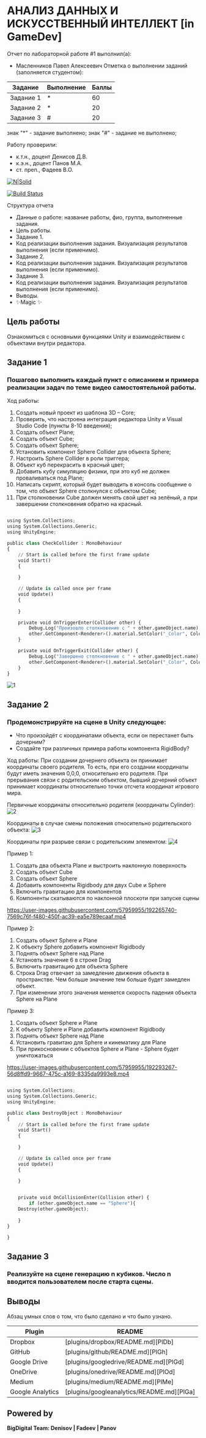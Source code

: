# АНАЛИЗ ДАННЫХ И ИСКУССТВЕННЫЙ ИНТЕЛЛЕКТ [in GameDev]
Отчет по лабораторной работе #1 выполнил(а):
- Масленников Павел Алексеевич
Отметка о выполнении заданий (заполняется студентом):

| Задание | Выполнение | Баллы |
| ------ | ------ | ------ |
| Задание 1 | * | 60 |
| Задание 2 | * | 20 |
| Задание 3 | # | 20 |

знак "*" - задание выполнено; знак "#" - задание не выполнено;

Работу проверили:
- к.т.н., доцент Денисов Д.В.
- к.э.н., доцент Панов М.А.
- ст. преп., Фадеев В.О.

[![N|Solid](https://cldup.com/dTxpPi9lDf.thumb.png)](https://nodesource.com/products/nsolid)

[![Build Status](https://travis-ci.org/joemccann/dillinger.svg?branch=master)](https://travis-ci.org/joemccann/dillinger)

Структура отчета

- Данные о работе: название работы, фио, группа, выполненные задания.
- Цель работы.
- Задание 1.
- Код реализации выполнения задания. Визуализация результатов выполнения (если применимо).
- Задание 2.
- Код реализации выполнения задания. Визуализация результатов выполнения (если применимо).
- Задание 3.
- Код реализации выполнения задания. Визуализация результатов выполнения (если применимо).
- Выводы.
- ✨Magic ✨

## Цель работы
Ознакомиться с основными функциями Unity и взаимодействием с объектами внутри редактора.

## Задание 1
### Пошагово выполнить каждый пункт с описанием и примера реализации задач по теме видео самостоятельной работы.
Ход работы:
1)	Создать новый проект из шаблона 3D – Core;
2)	Проверить, что настроена интеграция редактора Unity и Visual Studio Code (пункты 8-10 введения);
3)	Создать объект Plane;
4)	Создать объект Cube;
5)	Создать объект Sphere;
6)	Установить компонент Sphere Collider для объекта Sphere;
7)	Настроить Sphere Collider в роли триггера;
8)	Объект куб перекрасить в красный цвет;
9)	Добавить кубу симуляцию физики, при это куб не должен проваливаться под Plane;
10) Написать скрипт, который будет выводить в консоль сообщение о том, что объект Sphere столкнулся с объектом Cube;
11) При столкновении Cube должен менять свой цвет на зелёный, а при завершении столкновения обратно на красный.


```py

using System.Collections;
using System.Collections.Generic;
using UnityEngine;

public class CheckCollider : MonoBehaviour
{
    // Start is called before the first frame update
    void Start()
    {
        
    }

    // Update is called once per frame
    void Update()
    {
        
    }

    private void OnTriggerEnter(Collider other) {
        Debug.Log("Произошло столкновение с " + other.gameObject.name);
        other.GetComponent<Renderer>().material.SetColor("_Color", Color.green);
    }

    private void OnTriggerExit(Collider other) {
        Debug.Log("Завершено столкновение с " + other.gameObject.name);
        other.GetComponent<Renderer>().material.SetColor("_Color", Color.red);
    }
}


```


![1](https://user-images.githubusercontent.com/57959955/192260786-ebee1bcd-e26b-4d66-bdc5-6d1dc78018f4.PNG)



## Задание 2
### Продемонстрируйте на сцене в Unity следующее:
- Что произойдёт с координатами объекта, если он перестанет быть дочерним?
- Создайте три различных примера работы компонента RigidBody?

Ход работы:
При создании дочернего объекта он принимает координаты своего родителя. То есть, при его создании координаты будут иметь значения 0,0,0, относительно его родителя.
При прерывания связи с родительским объектом, бывший дочерний объект принимает координаты относительно точки отсчета координат игрового мира.

Первичные координаты относительно родителя (координаты Cylinder):
![2](https://user-images.githubusercontent.com/57959955/192287229-9699eff1-6677-451e-919c-f8b463bbaa66.PNG)

Координаты в случае смены положения относительно родительского объекта:
![3](https://user-images.githubusercontent.com/57959955/192287237-933e53af-2968-4003-a88f-0ea13d52eab6.PNG)

Координаты при разрыве связи с родительским элементом:
![4](https://user-images.githubusercontent.com/57959955/192287248-3766f0ad-28d3-4805-b71f-7c0592c82da8.PNG)



Пример 1:
1) Создать два объекта Plane и выстроить наклонную поверхность
2) Создать объект Cube
3) Создать объект Sphere
4) Добавить компоненты Rigidbody для двух Cube и Sphere
5) Включить гравитацию для компонентов
6) Компоненты скатываются по наклонной плоскоти при запуске сцены


https://user-images.githubusercontent.com/57959955/192265740-7569c76f-f480-450f-ac39-ea5e789ecaaf.mp4



Пример 2: 
1) Создать объект Sphere и Plane
2) К объекту Sphere добавить компонент Rigidbody
3) Поднять объект Sphere над Plane
4) Установть значение 6 в строке Drag
5) Включить гравитацию для объекта Sphere
6) Строка Drag отвечает за замедление движения объекта в пространстве. Чем больше значение тем больше будет замедлен объект.
7) При изменении этого значения меняется скорость падения объекта Sphere на Plane


Пример 3:
1) Создать объект Sphere и Plane
2) К объекту Sphere и Plane добавить компонент Rigidbody
3) Поднять объект Sphere над Plane
4) Установить гравитаю для Sphere и кинематику для Plane
5) При прикосновении с объектов Sphere и Plane - Sphere будет уничтожаться



https://user-images.githubusercontent.com/57959955/192293267-56d8ffd9-9667-475c-a169-8335da9993e8.mp4



```py

using System.Collections;
using System.Collections.Generic;
using UnityEngine;

public class DestroyObject : MonoBehaviour
{
    // Start is called before the first frame update
    void Start()
    {
        
    }

    // Update is called once per frame
    void Update()
    {
        
    }


    private void OnCollisionEnter(Collision other) {
        if (other.gameObject.name == "Sphere"){
    Destroy(other.gameObject);
        
    }
}

}

```

## Задание 3
### Реализуйте на сцене генерацию n кубиков. Число n вводится пользователем после старта сцены.



## Выводы

Абзац умных слов о том, что было сделано и что было узнано.

| Plugin | README |
| ------ | ------ |
| Dropbox | [plugins/dropbox/README.md][PlDb] |
| GitHub | [plugins/github/README.md][PlGh] |
| Google Drive | [plugins/googledrive/README.md][PlGd] |
| OneDrive | [plugins/onedrive/README.md][PlOd] |
| Medium | [plugins/medium/README.md][PlMe] |
| Google Analytics | [plugins/googleanalytics/README.md][PlGa] |

## Powered by

**BigDigital Team: Denisov | Fadeev | Panov**
